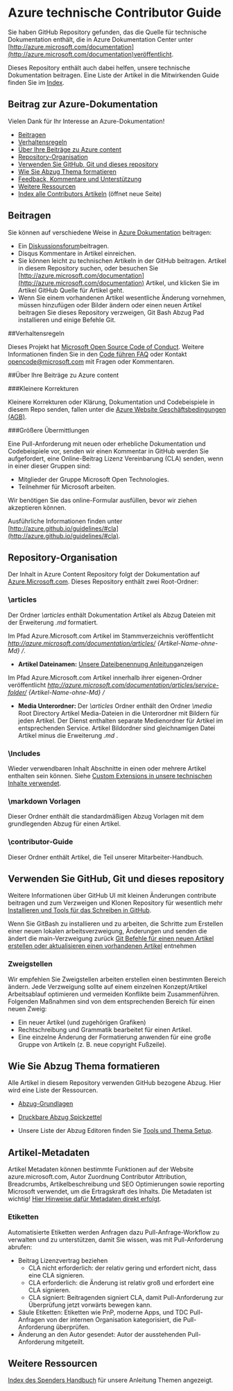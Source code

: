 # <a name="azure-technical-documentation-contributor-guide"></a>Azure technische Contributor Guide

Sie haben GitHub Repository gefunden, das die Quelle für technische Dokumentation enthält, die in Azure Dokumentation Center unter [http://azure.microsoft.com/documentation](http://azure.microsoft.com/documentation)veröffentlicht.

Dieses Repository enthält auch dabei helfen, unsere technische Dokumentation beitragen.  Eine Liste der Artikel in die Mitwirkenden Guide finden Sie im [Index](https://github.com/Azure/azure-content/blob/master/contributor-guide/contributor-guide-index.md).

## <a name="contribute-to-azure-documentation"></a>Beitrag zur Azure-Dokumentation

Vielen Dank für Ihr Interesse an Azure-Dokumentation!

* [Beitragen](#ways-to-contribute)
* [Verhaltensregeln](#code-of-conduct)
* [Über Ihre Beiträge zu Azure content](#about-your-contributions-to-azure-content)
* [Repository-Organisation](#repository-organization)
* [Verwenden Sie GitHub, Git und dieses repository](#use-github-git-and-this-repository)
* [Wie Sie Abzug Thema formatieren](#how-to-use-markdown-to-format-your-topic)
* [Feedback, Kommentare und Unterstützung](./contributor-guide/feedback-and-comments.md)
* [Weitere Ressourcen](#more-resources)
* [Index alle Contributors Artikeln](./contributor-guide/contributor-guide-index.md) (öffnet neue Seite)

## <a name="ways-to-contribute"></a>Beitragen 

Sie können auf verschiedene Weise in [Azure Dokumentation](http://azure.microsoft.com/documentation/) beitragen:

* Ein [Diskussionsforum](http://social.msdn.microsoft.com/Forums/windowsazure/home)beitragen.
* Disqus Kommentare in Artikel einreichen.
* Sie können leicht zu technischen Artikeln in der GitHub beitragen. Artikel in diesem Repository suchen, oder besuchen Sie [http://azure.microsoft.com/documentation](http://azure.microsoft.com/documentation) Artikel, und klicken Sie im Artikel GitHub Quelle für Artikel geht.
* Wenn Sie einem vorhandenen Artikel wesentliche Änderung vornehmen, müssen hinzufügen oder Bilder ändern oder einen neuen Artikel beitragen Sie dieses Repository verzweigen, Git Bash Abzug Pad installieren und einige Befehle Git.

##<a name="code-of-conduct"></a>Verhaltensregeln

Dieses Projekt hat [Microsoft Open Source Code of Conduct](https://opensource.microsoft.com/codeofconduct/). Weitere Informationen finden Sie in den [Code führen FAQ](https://opensource.microsoft.com/codeofconduct/faq/) oder Kontakt [opencode@microsoft.com](mailto:opencode@microsoft.com) mit Fragen oder Kommentaren.

##<a name="about-your-contributions-to-azure-content"></a>Über Ihre Beiträge zu Azure content

###<a name="minor-corrections"></a>Kleinere Korrekturen

Kleinere Korrekturen oder Klärung, Dokumentation und Codebeispiele in diesem Repo senden, fallen unter die [Azure Website Geschäftsbedingungen (AGB)](http://azure.microsoft.com/support/legal/website-terms-of-use/).


###<a name="larger-submissions"></a>Größere Übermittlungen

Eine Pull-Anforderung mit neuen oder erhebliche Dokumentation und Codebeispiele vor, senden wir einen Kommentar in GitHub werden Sie aufgefordert, eine Online-Beitrag Lizenz Vereinbarung (CLA) senden, wenn in einer dieser Gruppen sind:

* Mitglieder der Gruppe Microsoft Open Technologies.
* Teilnehmer für Microsoft arbeiten.

Wir benötigen Sie das online-Formular ausfüllen, bevor wir ziehen akzeptieren können.

Ausführliche Informationen finden unter [http://azure.github.io/guidelines/#cla](http://azure.github.io/guidelines/#cla).

## <a name="repository-organization"></a>Repository-Organisation

Der Inhalt in Azure Content Repository folgt der Dokumentation auf [Azure.Microsoft.com](http://azure.microsoft.com). Dieses Repository enthält zwei Root-Ordner:

### <a name="articles"></a>\articles

Der Ordner *\articles* enthält Dokumentation Artikel als Abzug Dateien mit der Erweiterung *.md* formatiert.

Im Pfad Azure.Microsoft.com Artikel im Stammverzeichnis veröffentlicht *http://azure.microsoft.com/documentation/articles/ {Artikel-Name-ohne-Md} /*.

* **Artikel Dateinamen:** [Unsere Dateibenennung Anleitung](./contributor-guide/file-names-and-locations.md)anzeigen

Im Pfad Azure.Microsoft.com Artikel innerhalb ihrer eigenen-Ordner veröffentlicht *http://azure.microsoft.com/documentation/articles/service-folder/ {Artikel-Name-ohne-Md} /*

* **Media Unterordner:** Der *\articles* Ordner enthält den Ordner *\media* Root Directory Artikel Media-Dateien in die Unterordner mit Bildern für jeden Artikel.  Der Dienst enthalten separate Medienordner für Artikel im entsprechenden Service. Artikel Bildordner sind gleichnamigen Datei Artikel minus die Erweiterung *.md* .

### <a name="includes"></a>\Includes

Wieder verwendbaren Inhalt Abschnitte in einen oder mehrere Artikel enthalten sein können. Siehe [Custom Extensions in unsere technischen Inhalte verwendet](./contributor-guide/custom-markdown-extensions.md).

### <a name="markdown-templates"></a>\markdown Vorlagen

Dieser Ordner enthält die standardmäßigen Abzug Vorlagen mit dem grundlegenden Abzug für einen Artikel.

### <a name="contributor-guide"></a>\contributor-Guide

Dieser Ordner enthält Artikel, die Teil unserer Mitarbeiter-Handbuch.  

## <a name="use-github-git-and-this-repository"></a>Verwenden Sie GitHub, Git und dieses repository

Weitere Informationen über GitHub UI mit kleinen Änderungen contribute beitragen und zum Verzweigen und Klonen Repository für wesentlich mehr [Installieren und Tools für das Schreiben in GitHub](./contributor-guide/tools-and-setup.md).

Wenn Sie GitBash zu installieren und zu arbeiten, die Schritte zum Erstellen einer neuen lokalen arbeitsverzweigung, Änderungen und senden die ändert die main-Verzweigung zurück [Git Befehle für einen neuen Artikel erstellen oder aktualisieren einen vorhandenen Artikel](./contributor-guide/git-commands-for-master.md) entnehmen

### <a name="branches"></a>Zweigstellen

Wir empfehlen Sie Zweigstellen arbeiten erstellen einen bestimmten Bereich ändern. Jede Verzweigung sollte auf einem einzelnen Konzept/Artikel Arbeitsablauf optimieren und vermeiden Konflikte beim Zusammenführen.  Folgenden Maßnahmen sind von dem entsprechenden Bereich für einen neuen Zweig:

* Ein neuer Artikel (und zugehörigen Grafiken)
* Rechtschreibung und Grammatik bearbeitet für einen Artikel.
* Eine einzelne Änderung der Formatierung anwenden für eine große Gruppe von Artikeln (z. B. neue copyright Fußzeile).

## <a name="how-to-use-markdown-to-format-your-topic"></a>Wie Sie Abzug Thema formatieren

Alle Artikel in diesem Repository verwenden GitHub bezogene Abzug.  Hier wird eine Liste der Ressourcen.

- [Abzug-Grundlagen](https://help.github.com/articles/markdown-basics/)

- [Druckbare Abzug Spickzettel](./contributor-guide/media/documents/markdown-cheatsheet.pdf?raw=true)

- Unsere Liste der Abzug Editoren finden Sie [Tools und Thema Setup](./contributor-guide/tools-and-setup.md#install-a-markdown-editor).

## <a name="article-metadata"></a>Artikel-Metadaten

Artikel Metadaten können bestimmte Funktionen auf der Website azure.microsoft.com, Autor Zuordnung Contributor Attribution, Breadcrumbs, Artikelbeschreibung und SEO Optimierungen sowie reporting Microsoft verwendet, um die Ertragskraft des Inhalts. Die Metadaten ist wichtig! [Hier Hinweise dafür Metadaten direkt erfolgt](./contributor-guide/article-metadata.md).

### <a name="labels"></a>Etiketten

Automatisierte Etiketten werden Anfragen dazu Pull-Anfrage-Workflow zu verwalten und zu unterstützen, damit Sie wissen, was mit Pull-Anforderung abrufen:

* Beitrag Lizenzvertrag beziehen
    * CLA nicht erforderlich: der relativ gering und erfordert nicht, dass eine CLA signieren.
    * CLA erforderlich: die Änderung ist relativ groß und erfordert eine CLA signieren.
    * CLA signiert: Beitragenden signiert CLA, damit Pull-Anforderung zur Überprüfung jetzt vorwärts bewegen kann.
* Säule Etiketten: Etiketten wie PnP, moderne Apps, und TDC Pull-Anfragen von der internen Organisation kategorisiert, die Pull-Anforderung überprüfen.
* Änderung an den Autor gesendet: Autor der ausstehenden Pull-Anforderung mitgeteilt.

## <a name="more-resources"></a>Weitere Ressourcen

[Index des Spenders Handbuch](./contributor-guide/contributor-guide-index.md) für unsere Anleitung Themen angezeigt.
